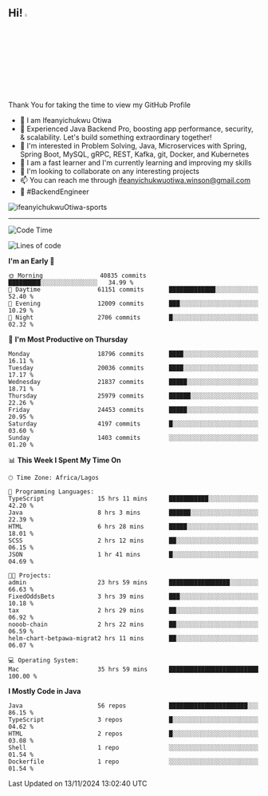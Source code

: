 <!-- BLOG-POST-LIST:START --><!-- BLOG-POST-LIST:END -->

## Hi! <img src="https://media.giphy.com/media/hvRJCLFzcasrR4ia7z/giphy.gif" width="4%"> 

Thank You for taking the time to view my GitHub Profile

- 👋 I am Ifeanyichukwu Otiwa
- 🚀 Experienced Java Backend Pro, boosting app performance, security, & scalability. Let's build something extraordinary together!
- 👀 I'm interested in Problem Solving, Java, Microservices with Spring, Spring Boot, MySQL, gRPC, REST, Kafka, git, Docker, and Kubernetes
- 🌱 I am a fast learner and I'm currently learning and improving my skills
- 💞️ I'm looking to collaborate on any interesting projects
- 📫 You can reach me through ifeanyichukwuotiwa.winson@gmail.com
- 🚀 #BackendEngineer

<p align="left" marginTop="10px"> <img src="https://komarev.com/ghpvc/?username=ifeanyichukwuOtiwa-sports&label=Profile%20views&color=0e75b6&style=for-the-badge" alt="ifeanyichukwuOtiwa-sports" /> </p>

***

<!--START_SECTION:waka-->
![Code Time](http://img.shields.io/badge/Code%20Time-3%2C133%20hrs%2029%20mins-blue)

![Lines of code](https://img.shields.io/badge/From%20Hello%20World%20I%27ve%20Written-29.1%20million%20lines%20of%20code-blue)

**I'm an Early 🐤** 

```text
🌞 Morning                40835 commits       █████████░░░░░░░░░░░░░░░░   34.99 % 
🌆 Daytime                61151 commits       █████████████░░░░░░░░░░░░   52.40 % 
🌃 Evening                12009 commits       ███░░░░░░░░░░░░░░░░░░░░░░   10.29 % 
🌙 Night                  2706 commits        █░░░░░░░░░░░░░░░░░░░░░░░░   02.32 % 
```
📅 **I'm Most Productive on Thursday** 

```text
Monday                   18796 commits       ████░░░░░░░░░░░░░░░░░░░░░   16.11 % 
Tuesday                  20036 commits       ████░░░░░░░░░░░░░░░░░░░░░   17.17 % 
Wednesday                21837 commits       █████░░░░░░░░░░░░░░░░░░░░   18.71 % 
Thursday                 25979 commits       ██████░░░░░░░░░░░░░░░░░░░   22.26 % 
Friday                   24453 commits       █████░░░░░░░░░░░░░░░░░░░░   20.95 % 
Saturday                 4197 commits        █░░░░░░░░░░░░░░░░░░░░░░░░   03.60 % 
Sunday                   1403 commits        ░░░░░░░░░░░░░░░░░░░░░░░░░   01.20 % 
```


📊 **This Week I Spent My Time On** 

```text
🕑︎ Time Zone: Africa/Lagos

💬 Programming Languages: 
TypeScript               15 hrs 11 mins      ███████████░░░░░░░░░░░░░░   42.20 % 
Java                     8 hrs 3 mins        ██████░░░░░░░░░░░░░░░░░░░   22.39 % 
HTML                     6 hrs 28 mins       █████░░░░░░░░░░░░░░░░░░░░   18.01 % 
SCSS                     2 hrs 12 mins       ██░░░░░░░░░░░░░░░░░░░░░░░   06.15 % 
JSON                     1 hr 41 mins        █░░░░░░░░░░░░░░░░░░░░░░░░   04.69 % 

🐱‍💻 Projects: 
admin                    23 hrs 59 mins      █████████████████░░░░░░░░   66.63 % 
FixedOddsBets            3 hrs 39 mins       ███░░░░░░░░░░░░░░░░░░░░░░   10.18 % 
tax                      2 hrs 29 mins       ██░░░░░░░░░░░░░░░░░░░░░░░   06.92 % 
nooob-chain              2 hrs 22 mins       ██░░░░░░░░░░░░░░░░░░░░░░░   06.59 % 
helm-chart-betpawa-migrat2 hrs 11 mins       ██░░░░░░░░░░░░░░░░░░░░░░░   06.07 % 

💻 Operating System: 
Mac                      35 hrs 59 mins      █████████████████████████   100.00 % 
```

**I Mostly Code in Java** 

```text
Java                     56 repos            ██████████████████████░░░   86.15 % 
TypeScript               3 repos             █░░░░░░░░░░░░░░░░░░░░░░░░   04.62 % 
HTML                     2 repos             █░░░░░░░░░░░░░░░░░░░░░░░░   03.08 % 
Shell                    1 repo              ░░░░░░░░░░░░░░░░░░░░░░░░░   01.54 % 
Dockerfile               1 repo              ░░░░░░░░░░░░░░░░░░░░░░░░░   01.54 % 
```




 Last Updated on 13/11/2024 13:02:40 UTC
<!--END_SECTION:waka-->

<!--
<p align="center">
![trophy](https://github-profile-trophy.vercel.app/?username=ifeanyichukwuOtiwa-sports&theme=onedark) (https://github.com/ryo-ma/github-profile-trophy)
</p>
-->

<!---
ifeanyi-otiwa/ifeanyi-otiwa is a ✨ special ✨ repository because its `README.md` (this file) appears on your GitHub profile.
You can click the Preview link to take a look at your changes.
--->
